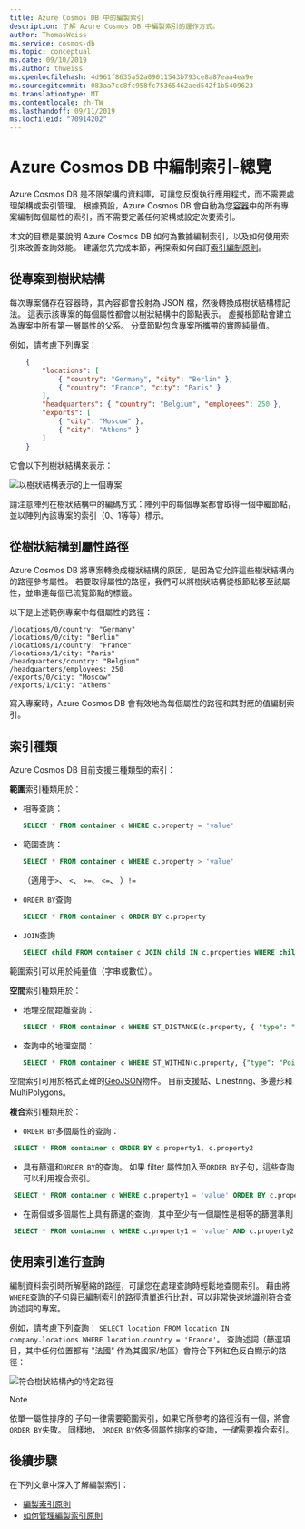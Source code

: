 ```yaml
---
title: Azure Cosmos DB 中的編製索引
description: 了解 Azure Cosmos DB 中編製索引的運作方式。
author: ThomasWeiss
ms.service: cosmos-db
ms.topic: conceptual
ms.date: 09/10/2019
ms.author: thweiss
ms.openlocfilehash: 4d961f8635a52a09011543b793ce8a87eaa4ea9e
ms.sourcegitcommit: 083aa7cc8fc958fc75365462aed542f1b5409623
ms.translationtype: MT
ms.contentlocale: zh-TW
ms.lasthandoff: 09/11/2019
ms.locfileid: "70914202"
---
```

# <a name="indexing-in-azure-cosmos-db---overview"></a>Azure Cosmos DB 中編制索引-總覽

Azure Cosmos DB 是不限架構的資料庫，可讓您反復執行應用程式，而不需要處理架構或索引管理。 根據預設，Azure Cosmos DB 會自動為您[容器](databases-containers-items.md#azure-cosmos-containers)中的所有專案編制每個屬性的索引，而不需要定義任何架構或設定次要索引。

本文的目標是要說明 Azure Cosmos DB 如何為數據編制索引，以及如何使用索引來改善查詢效能。 建議您先完成本節，再探索如何自訂[索引編制原則](index-policy.md)。

## <a name="from-items-to-trees"></a>從專案到樹狀結構

每次專案儲存在容器時，其內容都會投射為 JSON 檔，然後轉換成樹狀結構標記法。 這表示該專案的每個屬性都會以樹狀結構中的節點表示。 虛擬根節點會建立為專案中所有第一層屬性的父系。 分葉節點包含專案所攜帶的實際純量值。

例如，請考慮下列專案：

```json
    {
        "locations": [
            { "country": "Germany", "city": "Berlin" },
            { "country": "France", "city": "Paris" }
        ],
        "headquarters": { "country": "Belgium", "employees": 250 },
        "exports": [
            { "city": "Moscow" },
            { "city": "Athens" }
        ]
    }
```

它會以下列樹狀結構來表示：

![以樹狀結構表示的上一個專案](./media/index-overview/item-as-tree.png)

請注意陣列在樹狀結構中的編碼方式：陣列中的每個專案都會取得一個中繼節點，並以陣列內該專案的索引（0、1等等）標示。

## <a name="from-trees-to-property-paths"></a>從樹狀結構到屬性路徑

Azure Cosmos DB 將專案轉換成樹狀結構的原因，是因為它允許這些樹狀結構內的路徑參考屬性。 若要取得屬性的路徑，我們可以將樹狀結構從根節點移至該屬性，並串連每個已流覽節點的標籤。

以下是上述範例專案中每個屬性的路徑：

    /locations/0/country: "Germany"
    /locations/0/city: "Berlin"
    /locations/1/country: "France"
    /locations/1/city: "Paris"
    /headquarters/country: "Belgium"
    /headquarters/employees: 250
    /exports/0/city: "Moscow"
    /exports/1/city: "Athens"

寫入專案時，Azure Cosmos DB 會有效地為每個屬性的路徑和其對應的值編制索引。

## <a name="index-kinds"></a>索引種類

Azure Cosmos DB 目前支援三種類型的索引：

**範圍**索引種類用於：

- 相等查詢：

    ```sql
   SELECT * FROM container c WHERE c.property = 'value'
   ```

- 範圍查詢：

   ```sql
   SELECT * FROM container c WHERE c.property > 'value'
   ```
  （適用于`>`、 `<`、 `>=`、 `<=`、 ）`!=`

- `ORDER BY`查詢

   ```sql 
   SELECT * FROM container c ORDER BY c.property
   ```

- `JOIN`查詢

   ```sql
   SELECT child FROM container c JOIN child IN c.properties WHERE child = 'value'
   ```

範圍索引可以用於純量值（字串或數位）。

**空間**索引種類用於：

- 地理空間距離查詢： 

   ```sql
   SELECT * FROM container c WHERE ST_DISTANCE(c.property, { "type": "Point", "coordinates": [0.0, 10.0] }) < 40
   ```

- 查詢中的地理空間： 

   ```sql
   SELECT * FROM container c WHERE ST_WITHIN(c.property, {"type": "Point", "coordinates": [0.0, 10.0] } })
   ```

空間索引可用於格式正確的[GeoJSON](geospatial.md)物件。 目前支援點、Linestring、多邊形和 MultiPolygons。

**複合**索引種類用於：

- `ORDER BY`多個屬性的查詢：

```sql
 SELECT * FROM container c ORDER BY c.property1, c.property2
```

- 具有篩選和`ORDER BY`的查詢。 如果 filter 屬性加入至`ORDER BY`子句，這些查詢可以利用複合索引。

```sql
 SELECT * FROM container c WHERE c.property1 = 'value' ORDER BY c.property1, c.property2
```

- 在兩個或多個屬性上具有篩選的查詢，其中至少有一個屬性是相等的篩選準則

```sql
 SELECT * FROM container c WHERE c.property1 = 'value' AND c.property2 > 'value'
```

## <a name="querying-with-indexes"></a>使用索引進行查詢

編制資料索引時所解壓縮的路徑，可讓您在處理查詢時輕鬆地查閱索引。 藉由將`WHERE`查詢的子句與已編制索引的路徑清單進行比對，可以非常快速地識別符合查詢述詞的專案。

例如，請考慮下列查詢： `SELECT location FROM location IN company.locations WHERE location.country = 'France'`。 查詢述詞（篩選項目，其中任何位置都有 "法國" 作為其國家/地區）會符合下列紅色反白顯示的路徑：

![符合樹狀結構內的特定路徑](./media/index-overview/matching-path.png)

> [!NOTE]
> 依單一屬性排序的 子句一律需要範圍索引，如果它所參考的路徑沒有一個，將會`ORDER BY`失敗。 同樣地， `ORDER BY`依多個屬性排序的查詢，*一律*需要複合索引。

## <a name="next-steps"></a>後續步驟

在下列文章中深入了解編製索引：

- [編製索引原則](index-policy.md)
- [如何管理編製索引原則](how-to-manage-indexing-policy.md)
